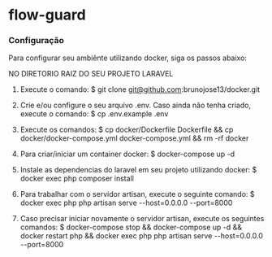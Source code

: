 # flow-guard

<h3>Configuração</h3>

<p>Para configurar seu ambiênte utilizando docker, siga os passos abaixo:</p>

NO DIRETORIO RAIZ DO SEU PROJETO LARAVEL
1) Execute o comando: 
    $ git clone git@github.com:brunojose13/docker.git

2) Crie e/ou configure o seu arquivo .env.
    Caso ainda não tenha criado, execute o comando: $ cp .env.example .env

3) Execute os comandos: 
    $ cp docker/Dockerfile Dockerfile 
        && cp docker/docker-compose.yml docker-compose.yml 
        && rm -rf docker

4) Para criar/iniciar um container docker:
    $ docker-compose up -d

5) Instale as dependencias do laravel em seu projeto utilizando docker:
    $ docker exec php composer install

6) Para trabalhar com o servidor artisan, execute o seguinte comando:
    $ docker exec php php artisan serve --host=0.0.0.0 --port=8000

7) Caso precisar iniciar novamente o servidor artisan, execute os seguintes comandos:
    $ docker-compose stop 
        && docker-compose up -d 
        && docker restart php
        && docker exec php php artisan serve --host=0.0.0.0 --port=8000